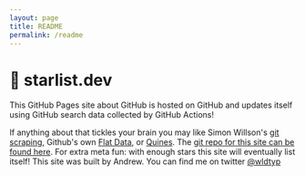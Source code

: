 ```yaml
---
layout: page
title: README
permalink: /readme
---
```


# 💫 starlist.dev

This GitHub Pages site about GitHub is hosted on GitHub and updates itself using GitHub search data collected by GitHub Actions! 

If anything about that tickles your brain you may like Simon Willson's [git scraping](https://simonwillison.net/2020/Oct/9/git-scraping/), Github's own [Flat Data](https://octo.github.com/projects/flat-data), or [Quines](https://en.wikipedia.org/wiki/Quine_(computing)). The [git repo for this site can be found here](https://github.com/wldtyp/starlist.dev). For extra meta fun: with enough stars this site will eventually list itself! This site was built by Andrew. You can find me on twitter [@wldtyp](https://twitter.com/wldtyp)